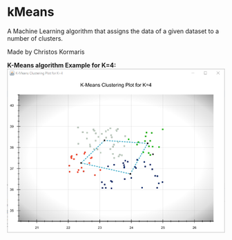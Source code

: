 # kMeans
A Machine Learning algorithm that assigns the data of a given dataset to a number of  clusters.

Made by Christos Kormaris

**K-Means algorithm Example for K=4:**
![kMeans_k_4](/screenshots/kMeans_k_4.PNG)
